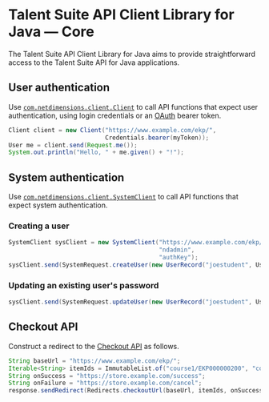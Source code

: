 # Talent Suite API Client Library for Java — Core

The Talent Suite API Client Library for Java aims to provide straightforward access to the Talent Suite API for Java applications.

## User authentication

Use [`com.netdimensions.client.Client`](https://github.com/rmlowe/netdimensions-api-java-client/blob/master/netdimensions-api-client/src/main/java/com/netdimensions/client/Client.java) to call API functions that expect user authentication, using login credentials or an [OAuth](http://talentsuitedevelopers.com/2014/04/03/oauth/) bearer token.

```java
Client client = new Client("https://www.example.com/ekp/",
                           Credentials.bearer(myToken));
User me = client.send(Request.me());
System.out.println("Hello, " + me.given() + "!");
```

## System authentication

Use [`com.netdimensions.client.SystemClient`](https://github.com/rmlowe/netdimensions-api-java-client/blob/master/netdimensions-api-client/src/main/java/com/netdimensions/client/SystemClient.java) to call API functions that expect system authentication.

### Creating a user

```java
SystemClient sysClient = new SystemClient("https://www.example.com/ekp/",
                                          "ndadmin",
                                          "authKey");
sysClient.send(SystemRequest.createUser(new UserRecord("joestudent", UserField.password("password"), UserField.familyName("Student"), UserField.givenName("Joe")));
```

### Updating an existing user's password

```java
sysClient.send(SystemRequest.updateUser(new UserRecord("joestudent", UserField.password("newpassword")));
```

## Checkout API

Construct a redirect to the [Checkout API](http://talentsuitedevelopers.com/2014/09/03/supporting-custom-storefronts-with-the-checkout-api/) as follows.

```java
String baseUrl = "https://www.example.com/ekp/";
Iterable<String> itemIds = ImmutableList.of("course1/EKP000000200", "course2/EKP000000400");
String onSuccess = "https://store.example.com/success";
String onFailure = "https://store.example.com/cancel";
response.sendRedirect(Redirects.checkoutUrl(baseUrl, itemIds, onSuccess, onFailure));
```
